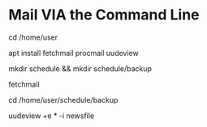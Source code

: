 # Mail VIA the Command Line

cd /home/user

apt install fetchmail procmail uudeview

mkdir schedule && mkdir schedule/backup

fetchmail

cd /home/user/schedule/backup

uudeview +e * -i newsfile
